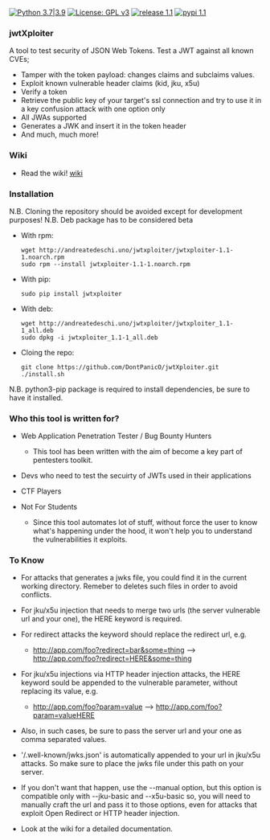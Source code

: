 [![Python 3.7|3.9](https://img.shields.io/badge/python-3.7|3.9-blue.svg)](https://www.python.org/) [![License: GPL v3](https://img.shields.io/badge/License-GPLv3-red.svg)](https://www.gnu.org/licenses/gpl-3.0) [![release 1.1](https://img.shields.io/badge/release-1.1-yellow.svg)](https://github.com/DontPanicO/jwtXploiter/releases/tag/v1.1) [![pypi 1.1](https://img.shields.io/badge/pypi-1.1-purple.svg)](https://pypi.org/project/jwtxploiter/)

### jwtXploiter
A tool to test security of JSON Web Tokens.
Test a JWT against all known CVEs;
- Tamper with the token payload: changes claims and subclaims values.
- Exploit known vulnerable header claims (kid, jku, x5u)
- Verify a token
- Retrieve the public key of your target's ssl connection and try to use it in a key confusion attack with one option only
- All JWAs supported
- Generates a JWK and insert it in the token header
- And much, much more!

### Wiki
+ Read the wiki!
[wiki](https://github.com/DontPanicO/jwtXploiter/wiki)

### Installation
N.B. Cloning the repository should be avoided except for development purposes!
N.B. Deb package has to be considered beta

+ With rpm:
  ```console
  wget http://andreatedeschi.uno/jwtxploiter/jwtxploiter-1.1-1.noarch.rpm
  sudo rpm --install jwtxploiter-1.1-1.noarch.rpm
  ```

+ With pip:
  ```console
  sudo pip install jwtxploiter
  ```

+ With deb:
  ```console
  wget http://andreatedeschi.uno/jwtxploiter/jwtxploiter_1.1-1_all.deb
  sudo dpkg -i jwtxploiter_1.1-1_all.deb
  ```

+ Cloing the repo:
  ```console
  git clone https://github.com/DontPanicO/jwtXploiter.git
  ./install.sh
  ```

N.B. python3-pip package is required to install dependencies, be sure to have it installed.

### Who this tool is written for?

+ Web Application Penetration Tester / Bug Bounty Hunters

  - This tool has been written with the aim of become a key part of pentesters toolkit.

+ Devs who need to test the secuirty of JWTs used in their applications

+ CTF Players

+ Not For Students

  - Since this tool automates lot of stuff, without force the user to know what's happening under the hood, it won't
    help you to understand the vulnerabilities it exploits.

### To Know

- For attacks that generates a jwks file, you could find it in the current working directory. Remeber to deletes such files
  in order to avoid conflicts.

- For jku/x5u injection that needs to merge two urls (the server vulnerable url and your one), the HERE keyword is required.
- For redirect attacks the keyword should replace the redirect url, e.g.
  - http://app.com/foo?redirect=bar&some=thing  -->  http://app.com/foo?redirect=HERE&some=thing
- For jku/x5u injections via HTTP header injection attacks, the HERE keyword sould be appended to the vulnerable parameter,
  without replacing its value, e.g.
  - http://app.com/foo?param=value  -->  http://app.com/foo?param=valueHERE
- Also, in such cases, be sure to pass the server url and your one as comma separated values.

- '/.well-known/jwks.json' is automatically appended to your url in jku/x5u attacks. So make sure to place the jwks file under
  this path on your server.
- If you don't want that happen, use the --manual option, but this option is compatible only with --jku-basic and --x5u-basic
  so, you will need to manually craft the url and pass it to those options, even for attacks that exploit Open Redirect or
  HTTP header injection.

- Look at the wiki for a detailed documentation.

